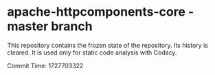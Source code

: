 # apache-httpcomponents-core - master branch

This repository contains the frozen state of the repository.
Its history is cleared. It is used only for static code
analysis with Codacy.

Commit Time: 1727703322